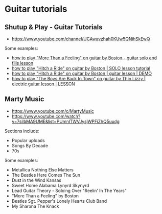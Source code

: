 # Guitar tutorials

## Shutup & Play - Guitar Tutorials

- https://www.youtube.com/channel/UCAwuvzhah0KUw5QNihSkEwQ

Some examples:

- [how to play "More Than a Feeling" on guitar by Boston - guitar solo and fills lesson](https://www.youtube.com/watch?v=W1Qz79psXNQ)
- [how to play "Hitch a Ride" on guitar by Boston | SOLO lesson tutorial](https://www.youtube.com/watch?v=CEXAvQRlC24&list=PLVexuNdY2IezHfKi5er9DxqPZA2dYDo06&index=11&t=0s)
- [how to play "Hitch a Ride" on guitar by Boston | guitar lesson | DEMO](https://www.youtube.com/watch?v=RB70RcS0Z7k&list=PLVexuNdY2IezHfKi5er9DxqPZA2dYDo06&index=11)
- [how to play "The Boys Are Back In Town" on guitar by Thin Lizzy | electric guitar lesson | LESSON](https://www.youtube.com/watch?v=IBO0g5ly4dw&list=PLVexuNdY2IezHfKi5er9DxqPZA2dYDo06&index=62)


## Marty Music

- https://www.youtube.com/c/MartyMusic
- https://www.youtube.com/watch?v=7silbMA9UME&list=PUmnlTWVJysjWPFiZhQ5uudg

Sections include:

- Popular uploads
- Songs By Decade
- 70s

Some examples:

- Metallica Nothing Else Matters
- The Beatles Here Comes The Sun
- Dust in the Wind Kansas
- Sweet Home Alabama Lynyrd Skynyrd
- Lead Guitar Theory - Soloing Over "Reelin' In The Years"
- "More Than a Feeling" by Boston
- Beatles Sgt. Pepper's Lonely Hearts Club Band
- My Sharona The Knack

